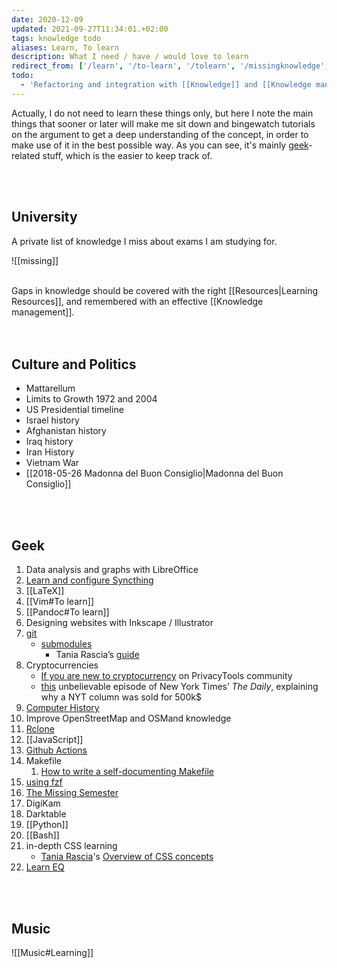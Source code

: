 ```yaml
---
date: 2020-12-09
updated: 2021-09-27T11:34:01.+02:00
tags: knowledge todo
aliases: Learn, To learn
description: What I need / have / would love to learn
redirect_from: ['/learn', '/to-learn', '/tolearn', '/missingknowledge', '/learning', '/learning-path']
todo:
  - 'Refactoring and integration with [[Knowledge]] and [[Knowledge management]]'
---
```

Actually, I do not need to learn these things only, but here I note the main things that sooner or later will make me sit down and bingewatch tutorials on the argument to get a deep understanding of the concept, in order to make use of it in the best possible way. As you can see, it's mainly [geek](/tags#geek 'Geek tag page')-related stuff, which is the easier to keep track of.

<br>
<br>

## University

A private list of knowledge I miss about exams I am studying for.

![[missing]]
<br>
<br>

<div class='blue box'>
	Gaps in knowledge should be covered with the right [[Resources|Learning Resources]], and remembered with an effective [[Knowledge management]].
</div>

<br>
<br>

## Culture and Politics

- Mattarellum
- Limits to Growth 1972 and 2004
- US Presidential timeline
- Israel history
- Afghanistan history
- Iraq history
- Iran History
- Vietnam War
- [[2018-05-26 Madonna del Buon Consiglio|Madonna del Buon Consiglio]]

<br>
<br>

## Geek

1. Data analysis and graphs with LibreOffice
1. [Learn and configure Syncthing](https://docs.syncthing.net/intro/getting-started.html 'Getting Started - Syncthing')
1. [[LaTeX]]
1. [[Vim#To learn]]
1. [[Pandoc#To learn]]
2. Designing websites with Inkscape / Illustrator
3. [git](https://git-scm.com 'git official website')
	- [submodules](https://git-scm.com/book/en/v2/Git-Tools-Submodules)
		- Tania Rascia’s [guide](https://www.taniarascia.com/git-submodules-private-content/)
1. Cryptocurrencies
	- [If you are new to cryptocurrency](https://forum.privacytools.io/t/if-you-are-new-to-cryptocurrency/4571 'If you are new to cryptocurrency on PrivacyTools community') on PrivacyTools community
	- [this](https://www.nytimes.com/2021/04/13/podcasts/the-daily/nft-bitcoin-cryptocurrency.html 'Cryptocurrency’s Newest Frontier') unbelievable episode of New York Times’ <cite>The Daily</cite>, explaining why a NYT column was sold for 500k$
1. [Computer History](https://github.com/watson/awesome-computer-history 'awesome-computer-history on GitHub')
2. Improve OpenStreetMap and OSMand knowledge
1. [Rclone](https://rclone.org 'Rclone')
3. [[JavaScript]]
4. [Github Actions](https://docs.github.com/en/actions/learn-github-actions 'Learn GitHub Actions')
5. Makefile
	1. [How to write a self-documenting Makefile](https://victoria.dev/blog/how-to-create-a-self-documenting-makefile/ 'How to write a self-documenting Makefile on victoria.dev')
6. [using fzf](https://www.youtube.com/watch?v=qgG5Jhi_Els)
7. [The Missing Semester](https://missing.csail.mit.edu/)
8. DigiKam
9. Darktable
10. [[Python]]
11. [[Bash]]
12. in-depth CSS learning
	- [Tania Rascia](https://taniarascia.com)'s [Overview of CSS concepts](https://www.taniarascia.com/overview-of-css-concepts/)
23. [Learn EQ](https://youtu.be/e4C5DxOepsM)

<br>
<br>

## Music

![[Music#Learning]]
